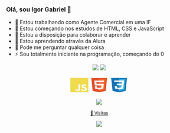 ### Olá, sou Igor Gabriel 👋

- 🔭 Estou trabalhando como Agente Comercial em uma IF
- 🌱 Estou começando nos estudos de HTML, CSS e JavaScript
- 👯 Estou a disposição para colaborar e aprender
- 🤔 Estou aprendendo através da Alura
- 💬 Pode me perguntar qualquer coisa
- ⚡ Sou totalmente iniciante na programação, começando do 0

<div align=center> 
  <a href="https://instagram.com/gabriel__ig" target="_blank"><img src="https://img.shields.io/badge/-Instagram-%23E4405F?style=for-the-badge&logo=instagram&logoColor=white" target="_blank"></a>
  <a href="https://www.linkedin.com/in/igjn/" target="_blank"><img src="https://img.shields.io/badge/-LinkedIn-%230077B5?style=for-the-badge&logo=linkedin&logoColor=white" target="_blank"></a> 
</div>
 
<div align=center style="display: inline_block"><br>
  <img align="center" alt="Logo-Js" height="40" width="50" src="https://raw.githubusercontent.com/devicons/devicon/master/icons/javascript/javascript-plain.svg">
  <img align="center" alt="Logo-HTML" height="40" width="50" src="https://raw.githubusercontent.com/devicons/devicon/master/icons/html5/html5-original.svg">
  <img align="center" alt="Logo-CSS" height="40" width="50" src="https://raw.githubusercontent.com/devicons/devicon/master/icons/css3/css3-original.svg">
</div>
<br>
<div align="center">
  <a href="https://github.com/IgorGJN">
  <img height="140em" src="https://github-readme-stats.vercel.app/api?username=IgorGJN&show_icons=true&theme=dark&include_all_commits=true&count_private=true"/>
</div>

<div align="center">
<p style="font-size: 12px;">🔎 Visitas<p>
<img alingn="center" src="https://profile-counter.glitch.me/IgorGJN/count.svg"/>
</div>  
